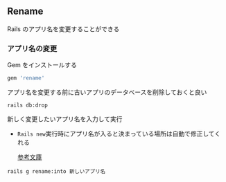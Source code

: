 ## Rename
Rails のアプリ名を変更することができる
  
### アプリ名の変更
Gem をインストールする
```rb
gem 'rename'
```
アプリ名を変更する前に古いアプリのデータベースを削除しておくと良い
```
rails db:drop
```
新しく変更したいアプリ名を入力して実行
- `Rails new`実行時にアプリ名が入ると決まっている場所は自動で修正してくれる
  
  [参考文庫](https://qiita.com/ryoya-s/items/66e426f1a0dd5d87cd6f#:~:text=database%E5%91%A8%E3%82%8A%E3%82%84config%E3%81%AA%E3%81%A9%E3%81%AERails%E3%81%AE%E4%BB%95%E7%B5%84%E3%81%BF%E3%81%A8%E3%81%97%E3%81%A6%E3%82%A2%E3%83%97%E3%83%AA%E5%90%8D%E7%A7%B0%E3%81%8C%E5%85%A5%E3%82%8B%E3%81%A8%E6%B1%BA%E3%81%BE%E3%81%A3%E3%81%A6%E3%81%84%E3%82%8B%E5%A0%B4%E6%89%80%E3%81%AFgem%E3%81%8C%E4%B8%80%E6%8B%AC%E3%81%A7%E4%BF%AE%E6%AD%A3%E3%81%97%E3%81%A6%E3%81%8F%E3%82%8C%E3%81%BE%E3%81%99)
  
```
rails g rename:into 新しいアプリ名
```
